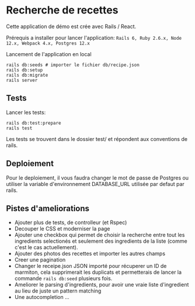# Recherche de recettes

Cette application de démo est crée avec Rails / React.

Prérequis a installer pour lancer l'application: ```Rails 6, Ruby 2.6.x, Node 12.x, Webpack 4.x, Postgres 12.x```

Lancement de l'application en local

```
rails db:seeds # importer le fichier db/recipe.json
rails db:setup
rails db:migrate
rails server
```

## Tests

Lancer les tests:

```
rails db:test:prepare
rails test
```

Les tests se trouvent dans le dossier test/ et répondent aux conventions de rails.

## Deploiement

Pour le deploiement, il vous faudra changer le mot de passe de Postgres ou utiliser la variable d'environnement DATABASE_URL utilisée par defaut par rails.

## Pistes d'ameliorations

- Ajouter plus de tests, de controlleur (et Rspec)
- Decouper le CSS et moderniser la page
- Ajouter une checkbox qui permet de choisir la recherche entre tout les ingredients selectionés et seulement des ingredients de la liste (comme c'est le cas actuellement).
- Ajouter des photos des recettes et importer les autres champs
- Creer une pagination
- Changer le receipe.json JSON importé pour récuperer un ID de marmiton, cela supprimerait les duplicats et permetterais de lancer la commande ```rails db:seed``` plusieurs fois.
- Ameliorer le parsing d'ingredients, pour avoir une vraie liste d'ingredient au lieu de juste un pattern matching
- Une autocompletion
...